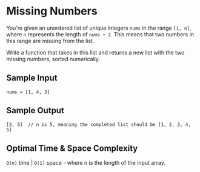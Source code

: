 # Missing Numbers

You're given an unordered list of unique integers `nums` in the range `[1, n]`, where `n` represents the length of `nums + 2`. This means that two numbers in this range are missing from the list.

Write a function that takes in this list and returns a new list with the two missing numbers, sorted numerically.

## Sample Input

```plaintext
nums = [1, 4, 3]
```

## Sample Output

```plaintext
[2, 5]  // n is 5, meaning the completed list should be [1, 2, 3, 4, 5]
```

## Optimal Time & Space Complexity

`O(n)` time | `O(1)` space - where n is the length of the input array.
